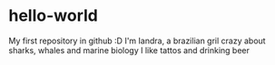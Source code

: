 # hello-world
My first repository in github :D 
I'm Iandra, a brazilian gril crazy about sharks, whales and marine biology
I like tattos and drinking beer 
